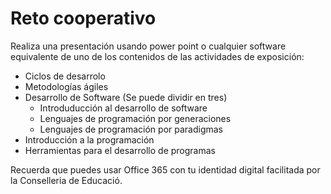 # Reto cooperativo

Realiza una presentación usando power point o cualquier software equivalente de uno de los contenidos de las actividades de exposición:
- Ciclos de desarrolo
- Metodologías ágiles
- Desarrollo de Software (Se puede dividir en tres)
    - Introduducción al desarrollo de software
    - Lenguajes de programación por generaciones
    - Lenguajes de programación por paradigmas
- Introducción a la programación
- Herramientas para el desarrollo de programas

Recuerda que puedes usar Office 365 con tu identidad digital facilitada por la Conselleria de Educació.

